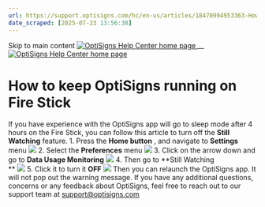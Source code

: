 ```yaml
---
url: https://support.optisigns.com/hc/en-us/articles/18470994953363-How-to-keep-OptiSigns-running-on-Fire-Stick
date_scraped: [2025-07-23 13:56:38]
---
```


Skip to main content
[ ![OptiSigns Help Center home page](/hc/theming_assets/01HZKNYSEQ6GRC01C0J27PZ3RC) ](/hc/en-us "Home")
__
[ ![OptiSigns Help Center home page](/hc/theming_assets/01HZKNYSEQ6GRC01C0J27PZ3RC) ](/hc/en-us "Home")
#  How to keep OptiSigns running on Fire Stick 
If you have experience with the OptiSigns app will go to sleep mode after 4 hours on the Fire Stick, you can follow this article to turn off the **Still Watching** feature.
1\. Press the **Home button** , and navigate to **Settings** menu
[![](/hc/article_attachments/18470989801875)](/hc/article_attachments/18470989801875)
2\. Select the **Preferences** menu
[![](/hc/article_attachments/18471006265875)](/hc/article_attachments/18471006265875)
3\. Click on the arrow down and go to **Data Usage Monitoring**
[![](/hc/article_attachments/18470994943507)](/hc/article_attachments/18470994943507)
4\. Then go to **Still Watching  
**
**[![](/hc/article_attachments/18470957779603)](/hc/article_attachments/18470957779603)**
5\. Click it to turn it **OFF**
[![](/hc/article_attachments/18471006271123)](/hc/article_attachments/18471006271123)
Then you can relaunch the OptiSigns app. It will not pop out the warning message.
If you have any additional questions, concerns or any feedback about OptiSigns, feel free to reach out to our support team at [support@optisigns.com](mailto:support@optisigns.com)
